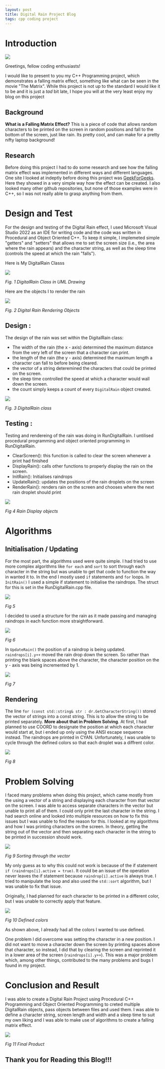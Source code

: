 ```yaml
---
layout: post
title: Digital Rain Project Blog
tags: cpp coding project
---
```

# **Introduction**

<img src="https://raw.githubusercontent.com/JohnsonS1111/digital-rain-cpp/main/docs/assets/images/raining.png">

Greetings, fellow coding enthusiasts!

I would like to present to you my C++ Programming project, which demonstrates a falling matrix effect, something like what can be seen in the movie "The Matrix".
While this project is not up to the standard I would like it to be and it is just a *tad* bit late, I hope you will at the very least enjoy my blog on this project

## Background

**What is a Falling Matrix Effect?** 
This is a piece of code that allows random characters to be printed on the screen in random positions and fall to the bottom of the screen, just like rain. Its pretty cool, and can 
make for a pretty nifty laptop background!

## Research

Before doing this project I had to do some research and see how the falling matrix effect was implemented in different ways and different languages.
One site I looked at indeptly before doing this project was [GeekForGeeks](https://www.geeksforgeeks.org/implementation-falling-matrix/). 
Here they showed in a very simple way how the effect can be created. I also looked many other github repositories, but none of those examples were in C++, so I was not really able to
grasp anything from them.

# **Design and Test**

For the design and testing of the Digital Rain effect, I used Microsoft Visual Studio 2022 as an IDE for writing code and the code was written in Procedural and Object Oriented C++.
To keep it simple, I implemeted simple "getters" and "setters" that allows me to set the screen size (i.e., the area where the rain appears) and the character string, as well as the sleep time (controls the speed at which the rain "falls"). 

Here is My DigitalRain Classs

<img src="https://raw.githubusercontent.com/JohnsonS1111/digital-rain-cpp/main/docs/assets/images/digirain.png">

*Fig. 1 DigitalRain Class in UML Drawing*


Here are the objects I to render the rain

<img src="https://raw.githubusercontent.com/JohnsonS1111/digital-rain-cpp/main/docs/assets/images/Rundigirain.png">

*Fig. 2 Digital Rain Rendering Objects*


## Design : 
The design of the rain was set within the DigitalRain class:

- The width of the rain (the x - axis) determined the maximum distance from the very left of the screen that a character can print.
- the length of the rain (the y - axis) determined the maximum length a character can fall to before being cleared.
- the vector of a string deteremined the characters that could be printed on the screen.
- the sleep time controlled the speed at which a character would wall down the screen.
- the count simply keeps a count of every `DigitalRain` object created.

<img src="https://raw.githubusercontent.com/JohnsonS1111/digital-rain-cpp/main/docs/assets/images/getset.png">

*Fig. 3 DigitalRain class*


## Testing :
Testing and rendereing of the rain was doing in RunDigitalRain. I untilised procedural programming and object oriented programming in RunDigitalRain.

- ClearScreen(): this function is called to clear the screen whenever a print had finished
- DisplayRain(): calls other functions to properly display the rain on the screen.
- InitRain(): Initialises raindrops
- UpdateRain(): updates the positions of the rain droplets on the screen
- RenderRain(): renders rain on the screen and chooses where the next rain droplet should print

<img src="https://raw.githubusercontent.com/JohnsonS1111/digital-rain-cpp/main/docs/assets/images/display.png">

*Fig 4 Rain Display objects*

# **Algorithms**

## Initialisation / Updating

For the most part, the algorithms used were quite simple. I had tried to use more complex algorithms  like `for each` and `sort` to sort through each 
character in the string but was unable to get that code to function the way in wanted it to. In the end I mostly used `if` statements and `for` loops.
In `InitRain()` I used a simple if statement to initialise the raindrops. The struct for this is set in the RunDigitalRain.cpp file. 

<img src="https://raw.githubusercontent.com/JohnsonS1111/digital-rain-cpp/main/docs/assets/images/initrain.png">

*Fig 5*

I decided to used a structure for the rain as 
it made passing and managing raindrops in each function more straightforward.

<img src="https://raw.githubusercontent.com/JohnsonS1111/digital-rain-cpp/main/docs/assets/images/struct.png">

*Fig 6*


In `UpdateRain()` the position of a raindrop is being updated. `raindrops[i].y++` moved the rain drop down the screen. So rather than printing the blank spaces above the character,
the character position on the y - axis was being incremented by 1.

<img src="https://raw.githubusercontent.com/JohnsonS1111/digital-rain-cpp/main/docs/assets/images/updaterain.png">

*Fig 7*


## Rendering

The line `for (const std::string& str : dr.GetCharacterString())` stored the vector of strings into a const string. This is to allow the string to be printed separately. **More about that in Problem Solving**. 
At first, I had planned to use COORD to designate the position at which each character would start at, but i ended up only using the ANSI escape sequence instead.
The raindrops are printed in CYAN. Unfortunately, I was unable to cycle through the defined colors so that each droplet was a diffrent color.

<img src="https://raw.githubusercontent.com/JohnsonS1111/digital-rain-cpp/main/docs/assets/images/render.png">

*Fig 8*


# **Problem Solving**

I faced many problems when doing this project, which came mostly from the using a vector of a string and displaying each character from that vector on the screen.
I was able to access separate characters in the vector but unable to print all of them. I could only print the last character in the string.
I had search online and looked into multiple resources on how to fix this issues but I was unable to find the reason for this. I looked at my algorithms and how I was printing characters on the screen.
In theory, getting the string out of the vector and then separating each character in the string to be printed in succession should work.

<img src="https://raw.githubusercontent.com/JohnsonS1111/digital-rain-cpp/main/docs/assets/images/render2.png">

*Fig 9 Sorting through the vector*

My only guess as to why this could not work is because of the if statement `if (raindrops[i].active = true)`. It could be an issue of the operation never leaves the if statement because `raindrop[i].active` is always true. I tried to manipulate the loop and also used the `std::sort` algorithm, but I was unable to fix that issue.

Originally, I had planned for each character to be printed in a different color, but I was unable to correctly apply that feature.

<img src="https://raw.githubusercontent.com/JohnsonS1111/digital-rain-cpp/main/docs/assets/images/colors.png">

*Fig 10 Defined colors*

As shown above, I already had all the colors I wanted to use defined.

One problem I did overcome was setting the character in a new position. I did not want to move a character down the screen by printing spaces above that character, so instead,
I did that by clearing the screen and reprinted it in a lower area of the screen (`raindrops[i].y++`). This was a major problem which, among other things, contributed to the many problems and bugs I found in my project.

# **Conclusion and Result**

I was able to create a Digital Rain Project using Procedural C++ Programming and Object Oriented Programming to creted multiple DigitalRain objects, pass objects between files and used them. I was able to define a character string, screen length and width and a sleep time to suit my own liking and I was able to make use of algorithms to create a falling matrix effect.

<img src="https://raw.githubusercontent.com/JohnsonS1111/digital-rain-cpp/main/docs/assets/images/Rain.gif">

*Fig 11 Final Product*

## Thank you for Reading this Blog!!!
